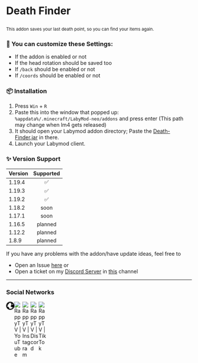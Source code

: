 # Death Finder
<sub>This addon saves your last death point, so you can find your items again.</sub>

### 🔧 You can customize these Settings:
- If the addon is enabled or not
- If the head rotation should be saved too
- If `/back` should be enabled or not
- If `/coords` should be enabled or not

### 📦 Installation
1. Press `Win` + `R`
2. Paste this into the window that popped up: `%appdata%/.minecraft/LabyMod-neo/addons` and press enter (This path may change when lm4 gets released)
3. It should open your Labymod addon directory; Paste the [Death-Finder.jar](https://github.com/RappyLabyAddons/Death-Finder/releases/download/v0.1.0-alpha/Death-Finder.jar) in there.
4. Launch your Labymod client.

### ✨ Version Support
| Version | Supported |
|---------|:---------:|
| 1.19.4  |     ✅     |
| 1.19.3  |     ✅     |
| 1.19.2  |     ✅     |
| 1.18.2  |   soon    |
| 1.17.1  |   soon    |
| 1.16.5  |  planned  |
| 1.12.2  |  planned  |
| 1.8.9   |  planned  |

If you have any problems with the addon/have update ideas, feel free to
- Open an Issue [here](https://github.com/RappyLabyAddons/Death-Finder/issues/new/choose)
  or
- Open a ticket on my [Discord Server](https://rappytv.com/server) in [this](https://discord.com/channels/815912035124248587/840285653946204181) channel

---

### Social Networks

[<img align="left" alt="RappyTV | Website" width="22px" src="https://raw.githubusercontent.com/iconic/open-iconic/master/svg/globe.svg" />][website]
[<img align="left" alt="RappyTV | YouTube" width="22px" src="https://cdn.jsdelivr.net/npm/simple-icons@v3/icons/youtube.svg" />][youtube]
[<img align="left" alt="RappyTV | Instagram" width="22px" src="https://cdn.jsdelivr.net/npm/simple-icons@v3/icons/instagram.svg" />][instagram]
[<img align="left" alt="RappyTV | Discord" width="22px" src="https://cdn.jsdelivr.net/npm/simple-icons@v3/icons/discord.svg" />][server]
[<img align="left" alt="RappyTV | TikTok" width="22px" src="https://cdn.jsdelivr.net/npm/simple-icons@v3/icons/tiktok.svg" />][tiktok]

[website]: https://rappytv.com/
[youtube]: https://youtube.com/c/RappyTVTutorials
[instagram]: https://instagram.com/rappyytv
[server]: https://rappytv.com/server
[tiktok]: https://tiktok.com/@rappytv
